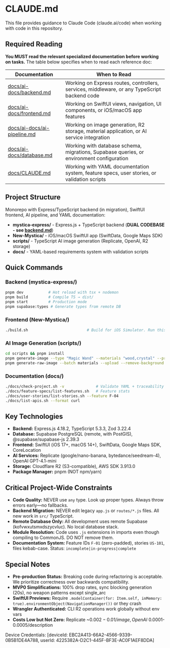 # CLAUDE.md

This file provides guidance to Claude Code (claude.ai/code) when working with code in this repository.

## Required Reading

**You MUST read the relevant specialized documentation before working on tasks.** The table below specifies when to read each reference doc:

| Documentation | When to Read |
|--------------|--------------|
| [docs/ai-docs/backend.md](docs/ai-docs/backend.md) | Working on Express routes, controllers, services, middleware, or any TypeScript backend code |
| [docs/ai-docs/frontend.md](docs/ai-docs/frontend.md) | Working on SwiftUI views, navigation, UI components, or iOS/macOS app features |
| [docs/ai-docs/ai-pipeline.md](docs/ai-docs/ai-pipeline.md) | Working on image generation, R2 storage, material application, or AI service integration |
| [docs/ai-docs/database.md](docs/ai-docs/database.md) | Working with database schema, migrations, Supabase queries, or environment configuration |
| [docs/CLAUDE.md](docs/CLAUDE.md) | Working with YAML documentation system, feature specs, user stories, or validation scripts |

## Project Structure

Monorepo with Express/TypeScript backend (in migration), SwiftUI frontend, AI pipeline, and YAML documentation:

- **mystica-express/** - Express.js + TypeScript backend (**DUAL CODEBASE - see [backend.md](docs/ai-docs/backend.md)**)
- **New-Mystica/** - iOS/macOS SwiftUI app (SwiftData, Google Maps SDK)
- **scripts/** - TypeScript AI image generation (Replicate, OpenAI, R2 storage)
- **docs/** - YAML-based requirements system with validation scripts

## Quick Commands

### Backend (mystica-express/)
```bash
pnpm dev           # Hot reload with tsx + nodemon
pnpm build         # Compile TS → dist/
pnpm start         # Production mode
pnpm supabase:types # Generate types from remote DB
```

### Frontend (New-Mystica/)
```bash
./build.sh                          # Build for iOS Simulator. Run this when the user asks you to fix xcode build errors
```

### AI Image Generation (scripts/)
```bash
cd scripts && pnpm install
pnpm generate-image --type "Magic Wand" --materials "wood,crystal" --provider gemini
pnpm generate-raw-image --batch materials --upload --remove-background
```

### Documentation (docs/)
```bash
./docs/check-project.sh -v              # Validate YAML + traceability
./docs/feature-specs/list-features.sh   # Feature stats
./docs/user-stories/list-stories.sh --feature F-04
./docs/list-apis.sh --format curl
```

## Key Technologies

- **Backend:** Express.js 4.18.2, TypeScript 5.3.3, Zod 3.22.4
- **Database:** Supabase PostgreSQL (remote, with PostGIS), @supabase/supabase-js 2.39.3
- **Frontend:** SwiftUI (iOS 17+, macOS 14+), SwiftData, Google Maps SDK, CoreLocation
- **AI Services:** Replicate (google/nano-banana, bytedance/seedream-4), OpenAI GPT-4.1-mini
- **Storage:** Cloudflare R2 (S3-compatible), AWS SDK 3.913.0
- **Package Manager:** pnpm (NOT npm/yarn)

## Critical Project-Wide Constraints

- **Code Quality:** NEVER use `any` type. Look up proper types. Always throw errors early—no fallbacks.
- **Backend Migration:** NEVER edit legacy `app.js` or `routes/*.js` files. All new work in `src/` TypeScript.
- **Remote Database Only:** All development uses remote Supabase (kofvwxutsmxdszycvluc). No local database stack.
- **Module Resolution:** Code uses `.js` extensions in imports even though compiling to CommonJS. DO NOT remove them.
- **Documentation System:** Feature IDs `F-01` (zero-padded), stories `US-101`, files kebab-case. Status: `incomplete|in-progress|complete`

## Special Notes

- **Pre-production Status:** Breaking code during refactoring is acceptable. We prioritize correctness over backwards compatibility.
- **MVP0 Simplifications:** 100% drop rates, sync blocking generation (20s), no weapon patterns except single_arc
- **SwiftUI Previews:** Require `.modelContainer(for: Item.self, inMemory: true).environmentObject(NavigationManager())` or they crash
- **Wrangler Authenticated:** CLI R2 operations work globally without env vars
- **Costs Low but Not Zero:** Replicate ~$0.002-0.01/image, OpenAI ~$0.0001-0.0005/description

Device Credentials:
[deviceId: EBC2A413-66A2-4566-9339-0B5B1DE4A788, userId: 4225382A-D2C1-445F-BF3E-AC0F1AEF8DDA]
